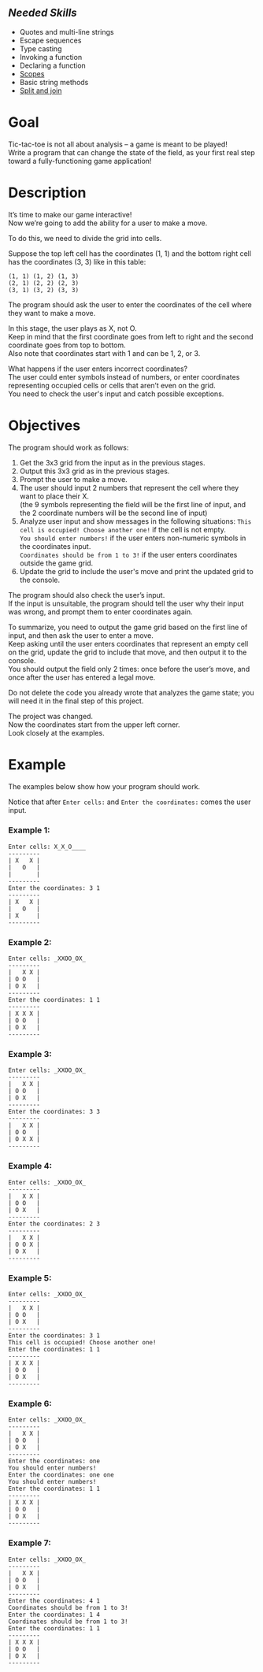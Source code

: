 ## ***Needed Skills***
- Quotes and multi-line strings
- Escape sequences
- Type casting
- Invoking a function
- Declaring a function
- [Scopes](https://github.com/devThinKoki/learning_repo/tree/main/JetBrains_Academy/Theories/Scopes.md)
- Basic string methods
- [Split and join](https://github.com/devThinKoki/learning_repo/tree/main/JetBrains_Academy/Theories/Split-and-join.md)

# Goal
Tic-tac-toe is not all about analysis – a game is meant to be played!<br>
Write a program that can change the state of the field, as your first real step toward a fully-functioning game application!

# Description
It’s time to make our game interactive!<br>
Now we’re going to add the ability for a user to make a move.

To do this, we need to divide the grid into cells.

Suppose the top left cell has the coordinates (1, 1) and the bottom right cell has the coordinates (3, 3) like in this table:
```
(1, 1) (1, 2) (1, 3)
(2, 1) (2, 2) (2, 3)
(3, 1) (3, 2) (3, 3)
```

The program should ask the user to enter the coordinates of the cell where they want to make a move.

In this stage, the user plays as X, not O.<br>
Keep in mind that the first coordinate goes from left to right and the second coordinate goes from top to bottom.<br>
Also note that coordinates start with 1 and can be 1, 2, or 3.

What happens if the user enters incorrect coordinates?<br>
The user could enter symbols instead of numbers, or enter coordinates representing occupied cells or cells that aren’t even on the grid.<br>
You need to check the user's input and catch possible exceptions.

# Objectives 
The program should work as follows:
1. Get the 3x3 grid from the input as in the previous stages.
2. Output this 3x3 grid as in the previous stages.
3. Prompt the user to make a move.
4. The user should input 2 numbers that represent the cell where they want to place their X.<br>
(the 9 symbols representing the field will be the first line of input, and the 2 coordinate numbers will be the second line of input)
5. Analyze user input and show messages in the following situations:
`This cell is occupied! Choose another one!` if the cell is not empty.<br>
`You should enter numbers!` if the user enters non-numeric symbols in the coordinates input.<br>
`Coordinates should be from 1 to 3!` if the user enters coordinates outside the game grid.
6. Update the grid to include the user's move and print the updated grid to the console.

The program should also check the user’s input.<br>
If the input is unsuitable, the program should tell the user why their input was wrong, and prompt them to enter coordinates again.

To summarize, you need to output the game grid based on the first line of input, and then ask the user to enter a move.<br>
Keep asking until the user enters coordinates that represent an empty cell on the grid, update the grid to include that move, and then output it to the console.<br>
You should output the field only 2 times: once before the user’s move, and once after the user has entered a legal move.

Do not delete the code you already wrote that analyzes the game state; you will need it in the final step of this project.

The project was changed.<br>
Now the coordinates start from the upper left corner.<br>
Look closely at the examples.

# Example
The examples below show how your program should work.

Notice that after `Enter cells:` and `Enter the coordinates:` comes the user input.

### **Example 1**:
```
Enter cells: X_X_O____
---------
| X   X |
|   O   |
|       |
---------
Enter the coordinates: 3 1
---------
| X   X |
|   O   |
| X     |
---------
```

### **Example 2**:
```
Enter cells: _XXOO_OX_
---------
|   X X |
| O O   |
| O X   |
---------
Enter the coordinates: 1 1
---------
| X X X |
| O O   |
| O X   |
---------
```

### **Example 3**:
```
Enter cells: _XXOO_OX_
---------
|   X X |
| O O   |
| O X   |
---------
Enter the coordinates: 3 3
---------
|   X X |
| O O   |
| O X X |
---------
```

### **Example 4**:
```
Enter cells: _XXOO_OX_
---------
|   X X |
| O O   |
| O X   |
---------
Enter the coordinates: 2 3
---------
|   X X |
| O O X |
| O X   |
---------
```

### **Example 5**:
```
Enter cells: _XXOO_OX_
---------
|   X X |
| O O   |
| O X   |
---------
Enter the coordinates: 3 1
This cell is occupied! Choose another one!
Enter the coordinates: 1 1
---------
| X X X |
| O O   |
| O X   |
---------
```

### **Example 6**:
```
Enter cells: _XXOO_OX_
---------
|   X X |
| O O   |
| O X   |
---------
Enter the coordinates: one
You should enter numbers!
Enter the coordinates: one one
You should enter numbers!
Enter the coordinates: 1 1
---------
| X X X |
| O O   |
| O X   |
---------
```

### **Example 7**:
```
Enter cells: _XXOO_OX_
---------
|   X X |
| O O   |
| O X   |
---------
Enter the coordinates: 4 1
Coordinates should be from 1 to 3!
Enter the coordinates: 1 4
Coordinates should be from 1 to 3!
Enter the coordinates: 1 1
---------
| X X X |
| O O   |
| O X   |
---------
```